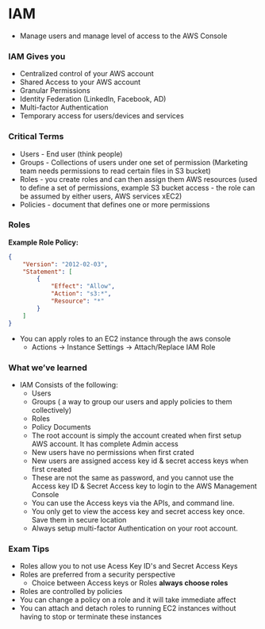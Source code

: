 # IAM
- Manage users and manage level of access to the AWS Console

### IAM Gives you
- Centralized control of your AWS account
- Shared Access to your AWS account
- Granular Permissions
- Identity Federation (LinkedIn, Facebook, AD)
- Multi-factor Authentication
- Temporary access for users/devices and services

### Critical Terms
- Users - End user (think people)
- Groups - Collections of users under one set of permission (Marketing team needs permissions to read certain files in S3 bucket)
- Roles - you create roles and can then assign them AWS resources (used to define a set of permissions, example S3 bucket access - the role can be assumed by either users, AWS services xEC2)
- Policies - document that defines one or more permissions
  
### Roles

**Example Role Policy:**  
```json
{
	"Version": "2012-02-03",
	"Statement": [
		{
			"Effect": "Allow",
			"Action": "s3:*",
			"Resource": "*"
		}
	]
}
```
  
- You can apply roles to an EC2 instance through the aws console
	- Actions -> Instance Settings -> Attach/Replace IAM Role
  
### What we’ve learned

- IAM Consists of the following:
	- Users
	- Groups ( a way to group our users and apply policies to them collectively)
	- Roles
	- Policy Documents
	- The root account is simply the account created when first setup AWS account. It has complete Admin access
	- New users have no permissions when first crated
	- New users are assigned access key id & secret access keys when first created
	- These are not the same as password, and you cannot use the Access key ID & Secret Access key to login to the AWS Management Console
	- You can use the Access keys via the APIs, and command line.
	- You only get to view the access key and secret access key once. Save them in secure location
	- Always setup multi-factor Authentication on your root account.
  
### Exam Tips
- Roles allow you to not use Acess Key ID's and Secret Access Keys
- Roles are preferred from a security perspective
	- Choice between Access keys or Roles **always choose roles**
- Roles are controlled by policies
- You can change a policy on a role and it will take immediate affect
- You can attach and detach roles to running EC2 instances without having to stop or terminate these instances